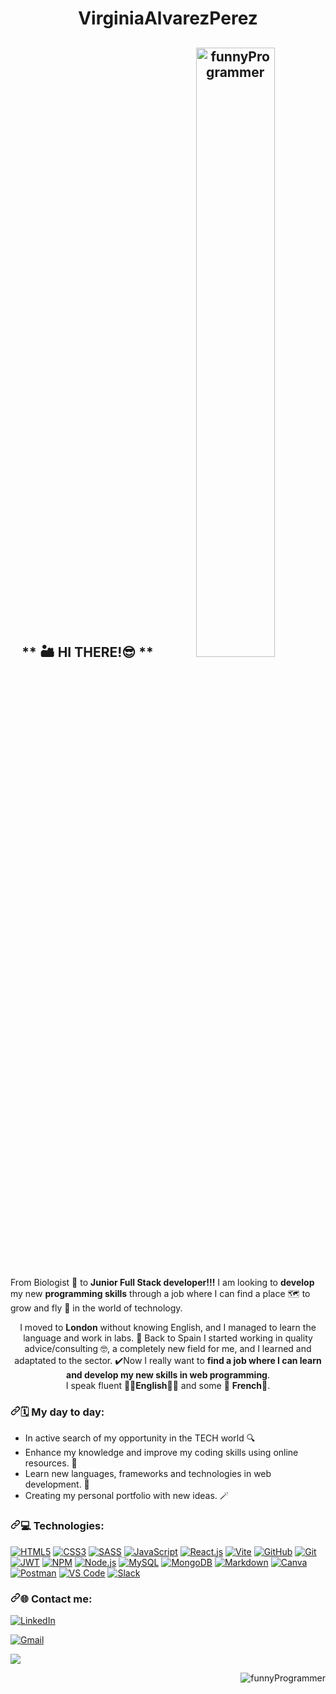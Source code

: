 <h1 align="center"> VirginiaAlvarezPerez </h1> 


<h2 align="center">
  ** 🏜️ HI THERE!😎 **  <span >
  <img src="https://github.com/virchaca/virchaca/assets/139872250/d04701cd-2bb9-4752-8c8d-15f92d3fdb46" alt="funnyProgrammer" width="50%">
</span>
 </h2>


From Biologist 🍃 to <strong>Junior Full Stack developer!!!</strong> I am looking to **develop** my new **programming skills** through a job where I can find a place 🗺️ to grow and fly 🚀 in the world of technology. <br>

<p align="center">
I moved to <strong>London</strong> without knowing English, and I managed to learn the language and work in labs. 🎉
Back to Spain I started working in quality advice/consulting 🤓, a completely new field for me,
and I learned and adaptated to the sector.
✔️Now I really want to <strong>find a job where I can learn and develop my new skills in web programming</strong>. <br>
 I speak fluent 💂‍♀️<strong>English</strong>💂‍♀ and some 🧀 <strong>French</strong>🗼. 
</p>

<h3 dir="auto"><a id="user-content--my-day-a-day" class="anchor" aria-hidden="true" tabindex="-1" href="#-my-day-a-day"><svg class="octicon octicon-link" viewBox="0 0 16 16" version="1.1" width="16" height="16" aria-hidden="true"><path d="m7.775 3.275 1.25-1.25a3.5 3.5 0 1 1 4.95 4.95l-2.5 2.5a3.5 3.5 0 0 1-4.95 0 .751.751 0 0 1 .018-1.042.751.751 0 0 1 1.042-.018 1.998 1.998 0 0 0 2.83 0l2.5-2.5a2.002 2.002 0 0 0-2.83-2.83l-1.25 1.25a.751.751 0 0 1-1.042-.018.751.751 0 0 1-.018-1.042Zm-4.69 9.64a1.998 1.998 0 0 0 2.83 0l1.25-1.25a.751.751 0 0 1 1.042.018.751.751 0 0 1 .018 1.042l-1.25 1.25a3.5 3.5 0 1 1-4.95-4.95l2.5-2.5a3.5 3.5 0 0 1 4.95 0 .751.751 0 0 1-.018 1.042.751.751 0 0 1-1.042.018 1.998 1.998 0 0 0-2.83 0l-2.5 2.5a1.998 1.998 0 0 0 0 2.83Z"></path></svg></a>🗓️ My day to day: </h3>

- In active search of my opportunity in the TECH world 🔍 
- Enhance my knowledge and improve my coding skills using online resources. 🧠 
- Learn new languages, frameworks and technologies in web development. 🦾
- Creating my personal portfolio with new ideas. 🪄 


<h3 dir="auto"><a id="user-content--Technologies" class="anchor" aria-hidden="true" tabindex="-1" href="#-Technologies"><svg class="octicon octicon-link" viewBox="0 0 16 16" version="1.1" width="16" height="16" aria-hidden="true"><path d="m7.775 3.275 1.25-1.25a3.5 3.5 0 1 1 4.95 4.95l-2.5 2.5a3.5 3.5 0 0 1-4.95 0 .751.751 0 0 1 .018-1.042.751.751 0 0 1 1.042-.018 1.998 1.998 0 0 0 2.83 0l2.5-2.5a2.002 2.002 0 0 0-2.83-2.83l-1.25 1.25a.751.751 0 0 1-1.042-.018.751.751 0 0 1-.018-1.042Zm-4.69 9.64a1.998 1.998 0 0 0 2.83 0l1.25-1.25a.751.751 0 0 1 1.042.018.751.751 0 0 1 .018 1.042l-1.25 1.25a3.5 3.5 0 1 1-4.95-4.95l2.5-2.5a3.5 3.5 0 0 1 4.95 0 .751.751 0 0 1-.018 1.042.751.751 0 0 1-1.042.018 1.998 1.998 0 0 0-2.83 0l-2.5 2.5a1.998 1.998 0 0 0 0 2.83Z"></path></svg></a>💻 Technologies:</h3>

<p dir="auto"><a target="_blank" rel="noopener noreferrer nofollow" href="https://camo.githubusercontent.com/94b6a5e7017025d1932776c584074373713e74688a5a34cc95fb306117fadae8/68747470733a2f2f696d672e736869656c64732e696f2f62616467652f48544d4c352d4533344632363f7374796c653d666c6174266c6f676f2d737175617265266c6f676f3d68746d6c35266c6f676f436f6c6f723d7768697465266c6162656c436f6c6f723d6f72616e6765"><img src="https://camo.githubusercontent.com/94b6a5e7017025d1932776c584074373713e74688a5a34cc95fb306117fadae8/68747470733a2f2f696d672e736869656c64732e696f2f62616467652f48544d4c352d4533344632363f7374796c653d666c6174266c6f676f2d737175617265266c6f676f3d68746d6c35266c6f676f436f6c6f723d7768697465266c6162656c436f6c6f723d6f72616e6765" alt="HTML5" data-canonical-src="https://img.shields.io/badge/HTML5-E34F26?style=flat&amp;logo-square&amp;logo=html5&amp;logoColor=white&amp;labelColor=orange" style="max-width: 100%;"></a>
<a target="_blank" rel="noopener noreferrer nofollow" href="https://camo.githubusercontent.com/f2a69657352dfaa137c16a7f49918729b4a518af295cc15f9720cea02d1b0cb7/68747470733a2f2f696d672e736869656c64732e696f2f62616467652f435353332d3135373242363f7374796c653d666c6174266c6f676f2d737175617265266c6f676f3d63737333266c6f676f436f6c6f723d7768697465266c6162656c436f6c6f723d326538626366"><img src="https://camo.githubusercontent.com/f2a69657352dfaa137c16a7f49918729b4a518af295cc15f9720cea02d1b0cb7/68747470733a2f2f696d672e736869656c64732e696f2f62616467652f435353332d3135373242363f7374796c653d666c6174266c6f676f2d737175617265266c6f676f3d63737333266c6f676f436f6c6f723d7768697465266c6162656c436f6c6f723d326538626366" alt="CSS3" data-canonical-src="https://img.shields.io/badge/CSS3-1572B6?style=flat&amp;logo-square&amp;logo=css3&amp;logoColor=white&amp;labelColor=2e8bcf" style="max-width: 100%;"></a>
<a target="_blank" rel="noopener noreferrer nofollow" href="https://camo.githubusercontent.com/4db110185c8ec8f3c170633441baa5094f5aca796c02ef98fb3d4a24608c10ae/68747470733a2f2f696d672e736869656c64732e696f2f62616467652f534153532d4343363639393f7374796c653d666c6174266c6f676f2d737175617265266c6f676f3d73617373266c6f676f436f6c6f723d7768697465266c6162656c436f6c6f723d70696e6b"><img src="https://camo.githubusercontent.com/4db110185c8ec8f3c170633441baa5094f5aca796c02ef98fb3d4a24608c10ae/68747470733a2f2f696d672e736869656c64732e696f2f62616467652f534153532d4343363639393f7374796c653d666c6174266c6f676f2d737175617265266c6f676f3d73617373266c6f676f436f6c6f723d7768697465266c6162656c436f6c6f723d70696e6b" alt="SASS" data-canonical-src="https://img.shields.io/badge/SASS-CC6699?style=flat&amp;logo-square&amp;logo=sass&amp;logoColor=white&amp;labelColor=pink" style="max-width: 100%;"></a>
<a target="_blank" rel="noopener noreferrer nofollow" href="https://camo.githubusercontent.com/98fe3cb5003c7ec11ded7121cb683c492b4eb9f35ab015ae73e89244c281d56b/68747470733a2f2f696d672e736869656c64732e696f2f62616467652f4a61766153637269707428455336292d4637444631453f7374796c653d666c6174266c6f676f2d737175617265266c6f676f3d6a617661736372697074266c6f676f436f6c6f723d7768697465266c6162656c436f6c6f723d79656c6c6f77"><img src="https://camo.githubusercontent.com/98fe3cb5003c7ec11ded7121cb683c492b4eb9f35ab015ae73e89244c281d56b/68747470733a2f2f696d672e736869656c64732e696f2f62616467652f4a61766153637269707428455336292d4637444631453f7374796c653d666c6174266c6f676f2d737175617265266c6f676f3d6a617661736372697074266c6f676f436f6c6f723d7768697465266c6162656c436f6c6f723d79656c6c6f77" alt="JavaScript" data-canonical-src="https://img.shields.io/badge/JavaScript(ES6)-F7DF1E?style=flat&amp;logo-square&amp;logo=javascript&amp;logoColor=white&amp;labelColor=yellow" style="max-width: 100%;"></a>
<a target="_blank" rel="noopener noreferrer nofollow" href="https://camo.githubusercontent.com/154eba11ab9e9530379ff4f5df583262d57ab3b59b3d67e8c430b10227a20def/68747470733a2f2f696d672e736869656c64732e696f2f62616467652f52656163742d3631444146423f7374796c653d666c6174266c6f676f2d737175617265266c6f676f3d7265616374266c6f676f436f6c6f723d7768697465266c6162656c436f6c6f723d6c69676874626c7565"><img src="https://camo.githubusercontent.com/154eba11ab9e9530379ff4f5df583262d57ab3b59b3d67e8c430b10227a20def/68747470733a2f2f696d672e736869656c64732e696f2f62616467652f52656163742d3631444146423f7374796c653d666c6174266c6f676f2d737175617265266c6f676f3d7265616374266c6f676f436f6c6f723d7768697465266c6162656c436f6c6f723d6c69676874626c7565" alt="React.js" data-canonical-src="https://img.shields.io/badge/React-61DAFB?style=flat&amp;logo-square&amp;logo=react&amp;logoColor=white&amp;labelColor=lightblue" style="max-width: 100%;"></a>
<a target="_blank" rel="noopener noreferrer nofollow" href="https://camo.githubusercontent.com/94530dad194f54e6a9f623dff611e86876959b8848b12a2d57ef60739288630f/68747470733a2f2f696d672e736869656c64732e696f2f62616467652f566974652d3634364346463f7374796c653d666c6174266c6f676f2d737175617265266c6f676f3d76697465266c6f676f436f6c6f723d7768697465266c6162656c436f6c6f723d633363366638"><img src="https://camo.githubusercontent.com/94530dad194f54e6a9f623dff611e86876959b8848b12a2d57ef60739288630f/68747470733a2f2f696d672e736869656c64732e696f2f62616467652f566974652d3634364346463f7374796c653d666c6174266c6f676f2d737175617265266c6f676f3d76697465266c6f676f436f6c6f723d7768697465266c6162656c436f6c6f723d633363366638" alt="Vite" data-canonical-src="https://img.shields.io/badge/Vite-646CFF?style=flat&amp;logo-square&amp;logo=vite&amp;logoColor=white&amp;labelColor=c3c6f8" style="max-width: 100%;"></a>
<a target="_blank" rel="noopener noreferrer nofollow" href="https://camo.githubusercontent.com/217286a8685c9c38dab5e0873c4d518dd5a9bdb207c419bb3f96b0e29002cc99/68747470733a2f2f696d672e736869656c64732e696f2f62616467652f4769744875622d3138313731373f7374796c653d666c6174266c6f676f2d737175617265266c6f676f3d676974687562266c6f676f436f6c6f723d7768697465266c6162656c436f6c6f723d356235623562"><img src="https://camo.githubusercontent.com/217286a8685c9c38dab5e0873c4d518dd5a9bdb207c419bb3f96b0e29002cc99/68747470733a2f2f696d672e736869656c64732e696f2f62616467652f4769744875622d3138313731373f7374796c653d666c6174266c6f676f2d737175617265266c6f676f3d676974687562266c6f676f436f6c6f723d7768697465266c6162656c436f6c6f723d356235623562" alt="GitHub" data-canonical-src="https://img.shields.io/badge/GitHub-181717?style=flat&amp;logo-square&amp;logo=github&amp;logoColor=white&amp;labelColor=5b5b5b" style="max-width: 100%;"></a>
<a target="_blank" rel="noopener noreferrer nofollow" href="https://camo.githubusercontent.com/a9e2071f3d7b8e6e827e8e6dd9d72ff352118a194e635011eb3baa3c4555741b/68747470733a2f2f696d672e736869656c64732e696f2f62616467652f4769742d4630353033323f7374796c653d666c6174266c6f676f2d737175617265266c6f676f3d676974266c6f676f436f6c6f723d7768697465266c6162656c436f6c6f723d653839323832"><img src="https://camo.githubusercontent.com/a9e2071f3d7b8e6e827e8e6dd9d72ff352118a194e635011eb3baa3c4555741b/68747470733a2f2f696d672e736869656c64732e696f2f62616467652f4769742d4630353033323f7374796c653d666c6174266c6f676f2d737175617265266c6f676f3d676974266c6f676f436f6c6f723d7768697465266c6162656c436f6c6f723d653839323832" alt="Git" data-canonical-src="https://img.shields.io/badge/Git-F05032?style=flat&amp;logo-square&amp;logo=git&amp;logoColor=white&amp;labelColor=e89282" style="max-width: 100%;"></a>
<a target="_blank" rel="noopener noreferrer nofollow" href="https://camo.githubusercontent.com/6ae28c13aff817ec7a1cd2af63c1576e0641803e30fde8a1e60b18155a889029/68747470733a2f2f696d672e736869656c64732e696f2f62616467652f4a57542d3030303030303f7374796c653d666c6174266c6f676f2d737175617265266c6f676f3d6a736f6e2d7765622d746f6b656e73266c6f676f436f6c6f723d7768697465266c6162656c436f6c6f723d356235623562"><img src="https://camo.githubusercontent.com/6ae28c13aff817ec7a1cd2af63c1576e0641803e30fde8a1e60b18155a889029/68747470733a2f2f696d672e736869656c64732e696f2f62616467652f4a57542d3030303030303f7374796c653d666c6174266c6f676f2d737175617265266c6f676f3d6a736f6e2d7765622d746f6b656e73266c6f676f436f6c6f723d7768697465266c6162656c436f6c6f723d356235623562" alt="JWT" data-canonical-src="https://img.shields.io/badge/JWT-000000?style=flat&amp;logo-square&amp;logo=json-web-tokens&amp;logoColor=white&amp;labelColor=5b5b5b" style="max-width: 100%;"></a>
<a target="_blank" rel="noopener noreferrer nofollow" href="https://camo.githubusercontent.com/846cbdbf212950ffc68249a8e955a0bbb24978d5a9f8f2388e9c7bf4b968276f/68747470733a2f2f696d672e736869656c64732e696f2f62616467652f4e504d2d4342333833373f7374796c653d666c6174266c6f676f2d737175617265266c6f676f3d6e706d266c6f676f436f6c6f723d7768697465266c6162656c436f6c6f723d636437363735"><img src="https://camo.githubusercontent.com/846cbdbf212950ffc68249a8e955a0bbb24978d5a9f8f2388e9c7bf4b968276f/68747470733a2f2f696d672e736869656c64732e696f2f62616467652f4e504d2d4342333833373f7374796c653d666c6174266c6f676f2d737175617265266c6f676f3d6e706d266c6f676f436f6c6f723d7768697465266c6162656c436f6c6f723d636437363735" alt="NPM" data-canonical-src="https://img.shields.io/badge/NPM-CB3837?style=flat&amp;logo-square&amp;logo=npm&amp;logoColor=white&amp;labelColor=cd7675" style="max-width: 100%;"></a>
<a target="_blank" rel="noopener noreferrer nofollow" href="https://camo.githubusercontent.com/d6bdb3be5b2096912ae6b5622c22a883dc45289ac3a0ad03b8bb7e1dfb18e959/68747470733a2f2f696d672e736869656c64732e696f2f62616467652f4e6f64652e6a732d3333393933333f7374796c653d666c6174266c6f676f2d737175617265266c6f676f3d6e6f64652e6a73266c6f676f436f6c6f723d7768697465266c6162656c436f6c6f723d346462333464"><img src="https://camo.githubusercontent.com/d6bdb3be5b2096912ae6b5622c22a883dc45289ac3a0ad03b8bb7e1dfb18e959/68747470733a2f2f696d672e736869656c64732e696f2f62616467652f4e6f64652e6a732d3333393933333f7374796c653d666c6174266c6f676f2d737175617265266c6f676f3d6e6f64652e6a73266c6f676f436f6c6f723d7768697465266c6162656c436f6c6f723d346462333464" alt="Node.js" data-canonical-src="https://img.shields.io/badge/Node.js-339933?style=flat&amp;logo-square&amp;logo=node.js&amp;logoColor=white&amp;labelColor=4db34d" style="max-width: 100%;"></a>
<a target="_blank" rel="noopener noreferrer nofollow" href="https://camo.githubusercontent.com/95740f132a26c956327a1773d2141327688833d03df59a1009b1798802256a5a/68747470733a2f2f696d672e736869656c64732e696f2f62616467652f4d7953514c2d3434373941313f7374796c653d666c6174266c6f676f2d737175617265266c6f676f3d6d7973716c266c6f676f436f6c6f723d7768697465266c6162656c436f6c6f723d366239346233"><img src="https://camo.githubusercontent.com/95740f132a26c956327a1773d2141327688833d03df59a1009b1798802256a5a/68747470733a2f2f696d672e736869656c64732e696f2f62616467652f4d7953514c2d3434373941313f7374796c653d666c6174266c6f676f2d737175617265266c6f676f3d6d7973716c266c6f676f436f6c6f723d7768697465266c6162656c436f6c6f723d366239346233" alt="MySQL" data-canonical-src="https://img.shields.io/badge/MySQL-4479A1?style=flat&amp;logo-square&amp;logo=mysql&amp;logoColor=white&amp;labelColor=6b94b3" style="max-width: 100%;"></a>
<a target="_blank" rel="noopener noreferrer nofollow" href="https://camo.githubusercontent.com/eb43e81b8955fecfa0da010f8c9d7f0210513e693f041f818d6a1e839e2b8346/68747470733a2f2f696d672e736869656c64732e696f2f62616467652f4d6f6e676f44422d3437413234383f7374796c653d666c6174266c6f676f2d737175617265266c6f676f3d6d6f6e676f6462266c6f676f436f6c6f723d7768697465266c6162656c436f6c6f723d366662343730"><img src="https://camo.githubusercontent.com/eb43e81b8955fecfa0da010f8c9d7f0210513e693f041f818d6a1e839e2b8346/68747470733a2f2f696d672e736869656c64732e696f2f62616467652f4d6f6e676f44422d3437413234383f7374796c653d666c6174266c6f676f2d737175617265266c6f676f3d6d6f6e676f6462266c6f676f436f6c6f723d7768697465266c6162656c436f6c6f723d366662343730" alt="MongoDB" data-canonical-src="https://img.shields.io/badge/MongoDB-47A248?style=flat&amp;logo-square&amp;logo=mongodb&amp;logoColor=white&amp;labelColor=6fb470" style="max-width: 100%;"></a>
<a target="_blank" rel="noopener noreferrer nofollow" href="https://camo.githubusercontent.com/47b019a1912402afd092ec63bcc87addeb899b11d215612bc8ca35d59fa0c500/68747470733a2f2f696d672e736869656c64732e696f2f62616467652f4d61726b646f776e2d3030303030303f7374796c653d666c6174266c6f676f2d737175617265266c6f676f3d6d61726b646f776e266c6f676f436f6c6f723d7768697465266c6162656c436f6c6f723d356235623562"><img src="https://camo.githubusercontent.com/47b019a1912402afd092ec63bcc87addeb899b11d215612bc8ca35d59fa0c500/68747470733a2f2f696d672e736869656c64732e696f2f62616467652f4d61726b646f776e2d3030303030303f7374796c653d666c6174266c6f676f2d737175617265266c6f676f3d6d61726b646f776e266c6f676f436f6c6f723d7768697465266c6162656c436f6c6f723d356235623562" alt="Markdown" data-canonical-src="https://img.shields.io/badge/Markdown-000000?style=flat&amp;logo-square&amp;logo=markdown&amp;logoColor=white&amp;labelColor=5b5b5b" style="max-width: 100%;"></a>
<a target="_blank" rel="noopener noreferrer nofollow" href="https://camo.githubusercontent.com/bd1c86c152588de6400c6e45c8489a1b5a1d6864e854da96f36cc7c58614bae9/68747470733a2f2f696d672e736869656c64732e696f2f62616467652f43616e76612d3030433443433f7374796c653d666c6174266c6f676f2d737175617265266c6f676f3d63616e7661266c6f676f436f6c6f723d7768697465266c6162656c436f6c6f723d313964646536"><img src="https://camo.githubusercontent.com/bd1c86c152588de6400c6e45c8489a1b5a1d6864e854da96f36cc7c58614bae9/68747470733a2f2f696d672e736869656c64732e696f2f62616467652f43616e76612d3030433443433f7374796c653d666c6174266c6f676f2d737175617265266c6f676f3d63616e7661266c6f676f436f6c6f723d7768697465266c6162656c436f6c6f723d313964646536" alt="Canva" data-canonical-src="https://img.shields.io/badge/Canva-00C4CC?style=flat&amp;logo-square&amp;logo=canva&amp;logoColor=white&amp;labelColor=19dde6" style="max-width: 100%;"></a>
<a target="_blank" rel="noopener noreferrer nofollow" href="https://camo.githubusercontent.com/49288f09015b190540dd4bebf6cd97266e9ce9454c3c717680bc62155285cd73/68747470733a2f2f696d672e736869656c64732e696f2f62616467652f506f73746d616e2d4646364333373f7374796c653d666c6174266c6f676f2d737175617265266c6f676f3d706f73746d616e266c6f676f436f6c6f723d7768697465266c6162656c436f6c6f723d663361623931"><img src="https://camo.githubusercontent.com/49288f09015b190540dd4bebf6cd97266e9ce9454c3c717680bc62155285cd73/68747470733a2f2f696d672e736869656c64732e696f2f62616467652f506f73746d616e2d4646364333373f7374796c653d666c6174266c6f676f2d737175617265266c6f676f3d706f73746d616e266c6f676f436f6c6f723d7768697465266c6162656c436f6c6f723d663361623931" alt="Postman" data-canonical-src="https://img.shields.io/badge/Postman-FF6C37?style=flat&amp;logo-square&amp;logo=postman&amp;logoColor=white&amp;labelColor=f3ab91" style="max-width: 100%;"></a>
<a target="_blank" rel="noopener noreferrer nofollow" href="https://camo.githubusercontent.com/c3063031e5656713229649a98dbf0efd712dfa265a6bdeb4c921d8742b5b946c/68747470733a2f2f696d672e736869656c64732e696f2f62616467652f56535f436f64652d3030374143433f7374796c653d666c6174266c6f676f2d737175617265266c6f676f3d76697375616c2d73747564696f2d636f6465266c6f676f436f6c6f723d7768697465266c6162656c436f6c6f723d313939336536"><img src="https://camo.githubusercontent.com/c3063031e5656713229649a98dbf0efd712dfa265a6bdeb4c921d8742b5b946c/68747470733a2f2f696d672e736869656c64732e696f2f62616467652f56535f436f64652d3030374143433f7374796c653d666c6174266c6f676f2d737175617265266c6f676f3d76697375616c2d73747564696f2d636f6465266c6f676f436f6c6f723d7768697465266c6162656c436f6c6f723d313939336536" alt="VS Code" data-canonical-src="https://img.shields.io/badge/VS_Code-007ACC?style=flat&amp;logo-square&amp;logo=visual-studio-code&amp;logoColor=white&amp;labelColor=1993e6" style="max-width: 100%;"></a>
<a target="_blank" rel="noopener noreferrer nofollow" href="https://camo.githubusercontent.com/2f241a4b3768d6e8ae47d70141b5c356e108e35512b22b5ba3b43510e128b13c/68747470733a2f2f696d672e736869656c64732e696f2f62616467652f536c61636b2d3441313534423f7374796c653d666c6174266c6f676f2d737175617265266c6f676f3d736c61636b266c6f676f436f6c6f723d7768697465266c6162656c436f6c6f723d373134343731"><img src="https://camo.githubusercontent.com/2f241a4b3768d6e8ae47d70141b5c356e108e35512b22b5ba3b43510e128b13c/68747470733a2f2f696d672e736869656c64732e696f2f62616467652f536c61636b2d3441313534423f7374796c653d666c6174266c6f676f2d737175617265266c6f676f3d736c61636b266c6f676f436f6c6f723d7768697465266c6162656c436f6c6f723d373134343731" alt="Slack" data-canonical-src="https://img.shields.io/badge/Slack-4A154B?style=flat&amp;logo-square&amp;logo=slack&amp;logoColor=white&amp;labelColor=714471" style="max-width: 100%;"></a></p>


<h3 dir="auto"><a id="user-content--contact-me" class="anchor" aria-hidden="true" tabindex="-1" href="#-contact-me"><svg class="octicon octicon-link" viewBox="0 0 16 16" version="1.1" width="16" height="16" aria-hidden="true"><path d="m7.775 3.275 1.25-1.25a3.5 3.5 0 1 1 4.95 4.95l-2.5 2.5a3.5 3.5 0 0 1-4.95 0 .751.751 0 0 1 .018-1.042.751.751 0 0 1 1.042-.018 1.998 1.998 0 0 0 2.83 0l2.5-2.5a2.002 2.002 0 0 0-2.83-2.83l-1.25 1.25a.751.751 0 0 1-1.042-.018.751.751 0 0 1-.018-1.042Zm-4.69 9.64a1.998 1.998 0 0 0 2.83 0l1.25-1.25a.751.751 0 0 1 1.042.018.751.751 0 0 1 .018 1.042l-1.25 1.25a3.5 3.5 0 1 1-4.95-4.95l2.5-2.5a3.5 3.5 0 0 1 4.95 0 .751.751 0 0 1-.018 1.042.751.751 0 0 1-1.042.018 1.998 1.998 0 0 0-2.83 0l-2.5 2.5a1.998 1.998 0 0 0 0 2.83Z"></path></svg></a>🌐 Contact me:</h3>

<a href="https://www.linkedin.com/in/virginia-alvarezperez/" rel="nofollow"><img src="https://camo.githubusercontent.com/f17ba9730c27e5f1230325b94c8b68bbf3115d32650866f6e3d0ade68201beea/68747470733a2f2f696d672e736869656c64732e696f2f62616467652f4c696e6b6564496e2d2532333030373742352e7376673f6c6f676f3d6c696e6b6564696e266c6f676f436f6c6f723d7768697465" alt="LinkedIn" data-canonical-src="https://img.shields.io/badge/LinkedIn-%230077B5.svg?logo=linkedin&amp;logoColor=white" style="max-width: 100%;"></a>

<a href="mailto:virginia.alvarez82@gmail.com"><img src="https://camo.githubusercontent.com/4a21774b9d6abd72ff3f8f2abf20cb44d95ea2c8c19b273b9df62a33266d087e/68747470733a2f2f696d672e736869656c64732e696f2f62616467652f2d476d61696c2d6331343433383f7374796c653d666c6174266c6f676f3d476d61696c266c6f676f436f6c6f723d7768697465" alt="Gmail" data-canonical-src="https://img.shields.io/badge/-Gmail-c14438?style=flat&amp;logo=Gmail&amp;logoColor=white" style="max-width: 100%;"></a>

[![](https://visitcount.itsvg.in/api?id=Virginia&label=Profile%20Views&color=3&icon=2&pretty=true)](https://visitcount.itsvg.in)



<p align="right">
  <img src="https://github.com/virchaca/virchaca/assets/139872250/d04701cd-2bb9-4752-8c8d-15f92d3fdb46" alt="funnyProgrammer">
</p>
